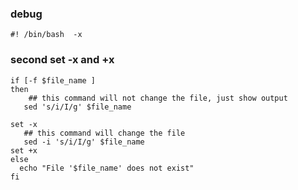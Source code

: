 ### debug

```
#! /bin/bash  -x
```

### second set -x and +x
```
if [-f $file_name ]
then
    ## this command will not change the file, just show output
   sed 's/i/I/g' $file_name

set -x
   ## this command will change the file
   sed -i 's/i/I/g' $file_name
set +x
else
  echo "File '$file_name' does not exist"
fi
```
